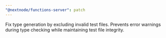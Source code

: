 ```yaml
---
"@nextnode/functions-server": patch
---
```


Fix type generation by excluding invalid test files. Prevents error warnings during type checking while maintaining test file integrity.
